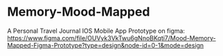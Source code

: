# Memory-Mood-Mapped
A Personal Travel Journal IOS Mobile App
Prototype on figma: https://www.figma.com/file/OUVyk3VkTwu6gNnoBKqti7/Mood-Memory-Mapped-Figma-Prototype?type=design&node-id=0-1&mode=design 
